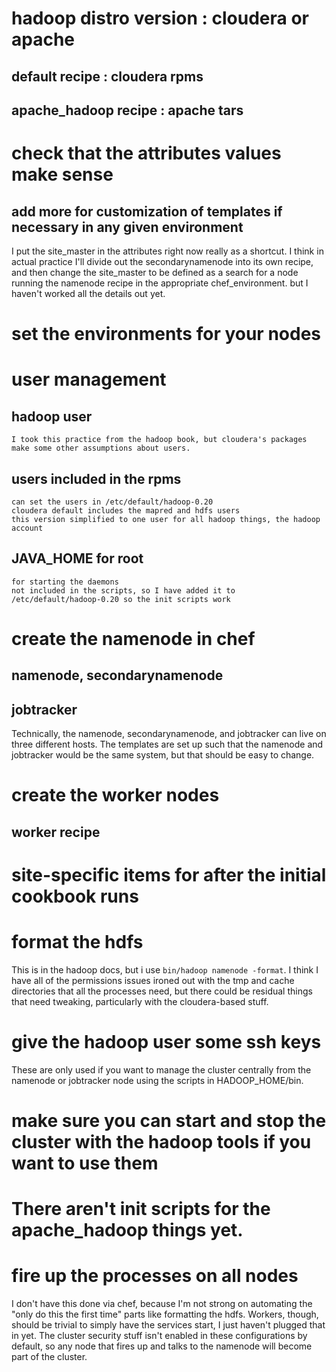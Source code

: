 
# hadoop distro version : cloudera or apache
  ## default recipe : cloudera rpms
  ## apache_hadoop recipe : apache tars

# check that the attributes values make sense

  ## add more for customization of templates if necessary in any given environment
  I put the site_master in the attributes right now really as a shortcut.  I think in actual practice I'll divide out the secondarynamenode into its own recipe, and then change the site_master to be defined as a search for a node running the namenode recipe in the appropriate chef_environment. but I haven't worked all the details out yet.

# set the environments for your nodes

# user management
  ## hadoop user
    I took this practice from the hadoop book, but cloudera's packages make some other assumptions about users.

  ## users included in the rpms
    can set the users in /etc/default/hadoop-0.20
    cloudera default includes the mapred and hdfs users
    this version simplified to one user for all hadoop things, the hadoop account
  ## JAVA_HOME for root 
    for starting the daemons
    not included in the scripts, so I have added it to /etc/default/hadoop-0.20 so the init scripts work

# create the namenode in chef
  ## namenode, secondarynamenode
  ## jobtracker

Technically, the namenode, secondarynamenode, and jobtracker can live on three different hosts.  The templates are set up such that the namenode and jobtracker would be the same system, but that should be easy to change.

# create the worker nodes
  ## worker recipe

# site-specific items for after the initial cookbook runs

# format the hdfs

This is in the hadoop docs, but i use `bin/hadoop namenode -format`.  I think I have all of the permissions issues ironed out with the tmp and cache directories that all the processes need, but there could be residual things that need tweaking, particularly with the cloudera-based stuff.


# give the hadoop user some ssh keys

These are only used if you want to manage the cluster centrally from the namenode or jobtracker node using the scripts in HADOOP_HOME/bin.

# make sure you can start and stop the cluster with the hadoop tools if you want to use them

# There aren't init scripts for the apache_hadoop things yet.

# fire up the processes on all nodes

I don't have this done via chef, because I'm not strong on automating the "only do this the first time" parts like formatting the hdfs. Workers, though, should be trivial to simply have the services start, I just haven't plugged that in yet. The cluster security stuff isn't enabled in these configurations by default, so any node that fires up and talks to the namenode will become part of the cluster.
